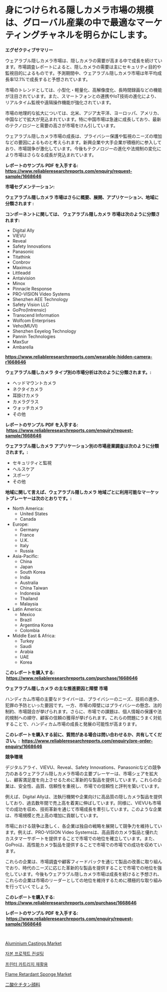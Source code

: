 <p><h1>身につけられる隠しカメラ市場の規模は、グローバル産業の中で最適なマーケティングチャネルを明らかにします。</h1></p><p><strong>エグゼクティブサマリー</strong></p>
<p><p>ウェアラブル隠しカメラ市場は、隠しカメラの需要が高まる中で成長を続けています。市場調査レポートによると、隠しカメラの需要は主にセキュリティ目的や監視目的によるものです。予測期間中、ウェアラブル隠しカメラ市場は年平均成長率12.1%で成長すると予想されています。</p><p>市場のトレンドとしては、小型化・軽量化、高解像度化、長時間録画などの機能が注目されています。また、スマートフォンとの連携やIoT技術の進化により、リアルタイム監視や遠隔操作機能が強化されています。</p><p>市場の地理的な拡大については、北米、アジア太平洋、ヨーロッパ、アメリカ、中国などで拡大が見込まれています。特に中国市場は急速に成長しており、最新のテクノロジーと需要の高さが市場をけん引しています。</p><p>ウェアラブル隠しカメラ市場の成長は、プライバシー保護や監視のニーズの増加などの要因によるものと考えられます。新興企業や大手企業が積極的に参入しており、市場競争が激化しています。今後もテクノロジーの進化や法規制の変化により市場はさらなる成長が見込まれています。</p></p>
<p><strong>レポートのサンプル PDF を入手する: <a href="https://www.reliableresearchreports.com/enquiry/request-sample/1668646">https://www.reliableresearchreports.com/enquiry/request-sample/1668646</a></strong></p>
<p><strong>市場セグメンテーション:</strong></p>
<p><strong> ウェアラブル隠しカメラ 市場はさらに概要、展開、アプリケーション、地域に分類されます :</strong></p>
<p><strong>コンポーネントに関しては、 ウェアラブル隠しカメラ 市場は次のように分類されます: &nbsp;</strong></p>
<p><ul><li>Digital Ally</li><li>VIEVU</li><li>Reveal</li><li>Safety Innovations</li><li>Panasonic</li><li>Titathink</li><li>Conbrov</li><li>Maximus</li><li>Littleadd</li><li>Antaivision</li><li>Minox</li><li>Pinnacle Response</li><li>PRO-VISION Video Systems</li><li>Shenzhen AEE Technology</li><li>Safety Vision LLC</li><li>GoPro(Intrensic)</li><li>Transcend Information</li><li>Wolfcom Enterprises</li><li>Veho(MUVI)</li><li>Shenzhen Eeyelog Technology</li><li>Pannin Technologies</li><li>MaxSur</li><li>Ambarella</li></ul></p>
<p><strong><a href="https://www.reliableresearchreports.com/wearable-hidden-camera-r1668646">https://www.reliableresearchreports.com/wearable-hidden-camera-r1668646</a></strong></p>
<p><strong> ウェアラブル隠しカメラ タイプ別の市場分析は次のように分類されます。:</strong></p>
<p><ul><li>ヘッドマウントカメラ</li><li>ネクタイカメラ</li><li>耳掛けカメラ</li><li>カメラグラス</li><li>ウォッチカメラ</li><li>その他</li></ul></p>
<p><strong>レポートのサンプル PDF を入手する: &nbsp;<a href="https://www.reliableresearchreports.com/enquiry/request-sample/1668646">https://www.reliableresearchreports.com/enquiry/request-sample/1668646</a></strong></p>
<p><strong> ウェアラブル隠しカメラ アプリケーション別の市場産業調査は次のように分類されます。:</strong></p>
<p><ul><li>セキュリティと監視</li><li>ヘルスケア</li><li>スポーツ</li><li>その他</li></ul></p>
<p><strong>地域に関して言えば、ウェアラブル隠しカメラ 地域ごとに利用可能なマーケットプレーヤーは次のとおりです。:</strong></p>
<p><ul>
    <li>
        North America:
        <ul>
            <li>United States</li>
            <li>Canada</li>
        </ul>
    </li>
    <li>
        Europe:
        <ul>
            <li>Germany</li>
            <li>France</li>
            <li>U.K.</li>
            <li>Italy</li>
            <li>Russia</li>
        </ul>
    </li>
    <li>
        Asia-Pacific:
        <ul>
            <li>China</li>
            <li>Japan</li>
            <li>South Korea</li>
            <li>India</li>
            <li>Australia</li>
            <li>China Taiwan</li>
            <li>Indonesia</li>
            <li>Thailand</li>
            <li>Malaysia</li>
        </ul>
    </li>
    <li>
        Latin America:
        <ul>
            <li>Mexico</li>
            <li>Brazil</li>
            <li>Argentina Korea</li>
            <li>Colombia</li>
        </ul>
    </li>
    <li>
        Middle East & Africa:
        <ul>
            <li>Turkey</li>
            <li>Saudi</li>
            <li>Arabia</li>
            <li>UAE</li>
            <li>Korea</li>
        </ul>
    </li>
    </ul></p>
<p><strong>このレポートを購入する: &nbsp;<a href="https://www.reliableresearchreports.com/purchase/1668646">https://www.reliableresearchreports.com/purchase/1668646</a></strong></p>
<p><strong>ウェアラブル隠しカメラ の主な推進要因と障壁 市場</strong></p>
<p><p>ハンディカム市場の主要なドライバーは、プライバシーのニーズ、技術の進歩、犯罪の予防といった要因です。一方、市場の障壁にはプライバシーの懸念、法的制約、市場競合が挙げられます。さらに、市場での課題は、個人情報の保護や法的規制への順守、顧客の信頼の獲得が挙げられます。これらの問題にうまく対処することで、ハンディカム市場の成長と発展の可能性が高まります。</p></p>
<p><strong>このレポートを購入する前に、質問がある場合は問い合わせるか、共有してください。:&nbsp; <a href="https://www.reliableresearchreports.com/enquiry/pre-order-enquiry/1668646">https://www.reliableresearchreports.com/enquiry/pre-order-enquiry/1668646</a></strong></p>
<p><strong>競争環境</strong></p>
<p><p>デジタルアライ、VIEVU、Reveal、Safety Innovations、Panasonicなどの競争力のあるウェアラブル隠しカメラ市場の主要プレーヤーは、市場シェアを拡大し、顧客満足度を向上させるために革新的な製品を提供しています。これらの企業は、安全性、品質、信頼性を重視し、市場での信頼性と評判を築いています。</p><p>例えば、Digital Allyは、法執行機関や企業向けに高品質の隠しカメラ製品を提供しており、過去数年間で売上高を着実に伸ばしています。同様に、VIEVUも市場での成功を収め、技術革新を通じて市場成長を牽引しています。このような企業は、市場規模と売上高の増加に貢献しています。</p><p>市場における競争は激しく、各企業は独自の戦略を展開して競争力を維持しています。例えば、PRO-VISION Video Systemsは、高品質のカメラ製品と優れたカスタマーサポートを提供することで市場での地位を確立しています。また、GoProは、高性能カメラ製品を提供することで市場での市場での成功を収めています。</p><p>これらの企業は、市場調査や顧客フィードバックを通じて製品の改善に取り組んでおり、時代のニーズに応じた革新的な製品を提供することで市場での地位を強化しています。今後もウェアラブル隠しカメラ市場は成長を続けると予想され、これらの企業は市場のリーダーとしての地位を維持するために積極的な取り組みを行っていくでしょう。</p></p>
<p><strong>このレポートを購入する: &nbsp; <a href="https://www.reliableresearchreports.com/purchase/1668646">https://www.reliableresearchreports.com/purchase/1668646</a></strong></p>
<p><strong>レポートのサンプル PDF を入手する: &nbsp;<a href="https://www.reliableresearchreports.com/enquiry/request-sample/1668646">https://www.reliableresearchreports.com/enquiry/request-sample/1668646</a></strong><strong></strong></p>
<p>&nbsp;</p>
<p><p><a href="https://www.linkedin.com/pulse/aluminium-castings-market-size-share-amp-trends-analysis-gldqe?trackingId=aNL2sQdBobGC18ummF1cXw%3D%3D">Aluminium Castings Market</a></p><p><a href="https://medium.com/@carolynurton5656/%EC%9E%90%EB%B3%B8-%EC%82%AC%EC%97%85-%EC%BB%A8%EC%84%A4%ED%8C%85-%EC%8B%9C%EC%9E%A5-%EC%A0%90%EC%9C%A0%EC%9C%A8-%EC%A7%84%ED%99%94-%EB%B0%8F-%EC%8B%9C%EC%9E%A5-%EC%84%B1%EC%9E%A5-%EC%B6%94%EC%9D%B4-2024-2031-5bdf12a83967">자본 프로젝트 컨설팅</a></p><p><a href="https://medium.com/@crumbles67678/%ED%94%84%EB%A6%B0%ED%84%B0-%EC%B9%B4%ED%8A%B8%EB%A6%AC%EC%A7%80-%EC%9E%AC%ED%99%9C%EC%9A%A9-%EC%8B%9C%EC%9E%A5-%EC%A7%80%ED%91%9C-%ED%95%B4%EC%84%9D-%EC%8B%9C%EC%9E%A5-%EC%A0%90%EC%9C%A0%EC%9C%A8-%ED%8A%B8%EB%A0%8C%EB%93%9C-%EB%B0%8F-%EC%84%B1%EC%9E%A5-%ED%8C%A8%ED%84%B4-cb9ea7dce5e1">프린터 카트리지 재활용</a></p><p><a href="https://www.linkedin.com/pulse/flame-retardant-sponge-market-size-global-industry-overview-v6tde?trackingId=GkkleW1fpB63LVQClOWt6g%3D%3D">Flame Retardant Sponge Market</a></p><p><a href="https://medium.com/@eduardoramez/%E3%83%81%E3%82%BF%E3%83%B3%E3%82%B8%E3%82%AA%E3%82%AD%E3%82%B5%E3%82%A4%E3%83%89%E9%A1%94%E6%96%99%E5%B8%82%E5%A0%B4%E3%81%AF-2031%E5%B9%B4%E3%81%BE%E3%81%A7%E3%81%AE%E5%B8%82%E5%A0%B4%E3%82%B7%E3%82%A7%E3%82%A2-%E3%82%B5%E3%82%A4%E3%82%BA-%E4%BA%88%E6%B8%AC%E3%82%92%E9%87%8D%E7%82%B9%E3%81%AB%E3%81%97%E3%81%A6%E3%81%84%E3%81%BE%E3%81%99-876aad3d8163">二酸化チタン顔料</a></p></p>
